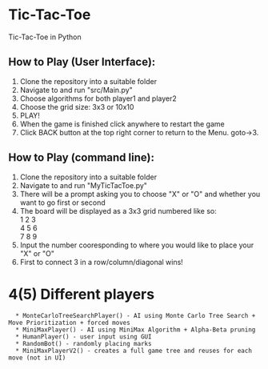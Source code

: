 # Tic-Tac-Toe
Tic-Tac-Toe in Python

## How to Play (User Interface):
1. Clone the repository into a suitable folder
2. Navigate to and run "src/Main.py"
3. Choose algorithms for both player1 and player2
4. Choose the grid size: 3x3 or 10x10
5. PLAY!
6. When the game is finished click anywhere to restart the game
7. Click BACK button at the top right corner to return to the Menu. goto->3.


## How to Play (command line):
1. Clone the repository into a suitable folder
2. Navigate to and run "MyTicTacToe.py"
3. There will be a prompt asking you to choose "X" or "O" and whether you want to go first or second
4. The board will be displayed as a 3x3 grid numbered like so:<br>
     1    2    3<br>
     4    5    6<br>
     7    8    9<br>
5. Input the number cooresponding to where you would like to place your "X" or "O"     
6. First to connect 3 in a row/column/diagonal wins!


# 4(5) Different players

      * MonteCarloTreeSearchPlayer() - AI using Monte Carlo Tree Search + Move Prioritization + forced moves
      * MiniMaxPlayer() - AI using MiniMax Algorithm + Alpha-Beta pruning
      * HumanPlayer() - user input using GUI
      * RandomBot() - randomly placing marks
      * MiniMaxPlayerV2() - creates a full game tree and reuses for each move (not in UI)
